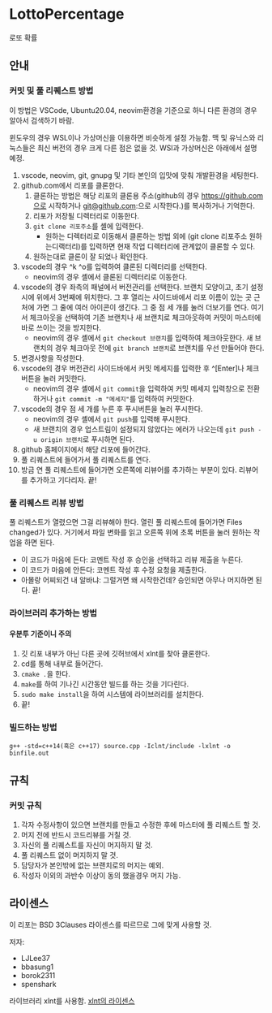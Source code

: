 # LottoPercentage
로또 확률
## 안내
### 커밋 및 풀 리퀘스트 방법
이 방법은 VSCode, Ubuntu20.04, neovim환경을 기준으로 하니 다른 환경의 경우 알아서 검색하기 바람.

윈도우의 경우 WSL이나 가상머신을 이용하면 비슷하게 설정 가능함. 맥 및 유닉스와 리눅스들은 최신 버전의 경우 크게 다른 점은 없을 것. WSl과 가상머신은 아래에서 설명 예정.

1. vscode, neovim, git, gnupg 및 기타 본인의 입맛에 맞춰 개발환경을 세팅한다.
2. github.com에서 리포를 클론한다.
    1. 클론하는 방법은 해당 리포의 클론용 주소(github의 경우 https://github.com으로 시작하거나 git@github.com:으로 시작한다.)를 복사하거나 기억한다.
    2. 리포가 저장될 디렉터리로 이동한다.
    3. `git clone 리포주소`를 셸에 입력한다.
        * 원하는 디렉터리로 이동해서 클론하는 방법 외에 (git clone 리포주소 원하는디랙터리)를 입력하면 현재 작업 디렉터리에 관계없이 클론할 수 있다.
    4. 원하는대로 클론이 잘 되었나 확인한다.
3. vscode의 경우 ^k ^o를 입력하여 클론된 디렉터리를 선택한다.
    * neovim의 경우 셸에서 클론된 디렉터리로 이동한다.
4. vscode의 경우 좌측의 패널에서 버전관리를 선택한다. 브랜치 모양이고, 초기 설정시에 위에서 3번째에 위치한다. 그 후 열리는 사이드바에서 리포 이름이 있는 곳 근처에 가면 그 줄에 여러 아이콘이 생긴다. 그 중 점 세 개를 눌러 더보기를 연다. 여기서 체크아웃을 선택하여 기존 브랜치나 새 브랜치로 체크아웃하여 커밋이 마스터에 바로 쓰이는 것을 방지한다.
    * neovim의 경우 셸에서 `git checkout 브랜치`를 입력하여 체크아웃한다. 새 브랜치의 경우 체크아웃 전에 `git branch 브랜치`로 브랜치를 우선 만들어야 한다.
5. 변경사항을 작성한다.
6. vscode의 경우 버전관리 사이드바에서 커밋 메세지를 입력한 후 ^[Enter]나 체크 버튼을 눌러 커밋한다.
    * neovim의 경우 셸에서 `git commit`을 입력하여 커밋 메세지 입력창으로 전환하거나 `git commit -m "메세지"`를 입력하여 커밋한다.
7. vscode의 경우 점 세 개를 누른 후 푸시버튼을 눌러 푸시한다.
    * neovim의 경우 셸에서 `git push`를 입력해 푸시한다.
    * 새 브랜치의 경우 업스트림이 설정되지 않았다는 에러가 나오는데 `git push -u origin 브랜치`로 푸시하면 된다.
8. github 홈페이지에서 해당 리포에 들어간다.
9. 풀 리퀘스트에 들어가서 풀 리퀘스트를 연다.
10. 방금 연 풀 리퀘스트에 들어가면 오른쪽에 리뷰어를 추가하는 부분이 있다. 리뷰어를 추가하고 기다리자.
끝!
### 풀 리퀘스트 리뷰 방법
풀 리퀘스트가 열렸으면 그걸 리뷰해야 한다. 열린 풀 리퀘스트에 들어가면 Files changed가 있다. 거기에서 파일 변화를 읽고 오른쪽 위에 초록 버튼을 눌러 원하는 작업을 하면 된다.
* 이 코드가 마음에 든다: 코멘트 작성 후 승인을 선택하고 리뷰 제출을 누른다.
* 이 코드가 마음에 안든다: 코멘트 작성 후 수정 요청을 제출한다.
* 아몰랑 어찌되건 내 알바냐: 그럴거면 왜 시작한건데?
승인되면 아무나 머지하면 된다. 끝!
### 라이브러리 추가하는 방법
#### 우분투 기준이니 주의
1. 깃 리포 내부가 아닌 다른 곳에 깃허브에서 xlnt를 찾아 클론한다.
2. cd를 통해 내부로 들어간다.
3. `cmake .`을 한다.
4. `make`를 하여 기나긴 시간동안 빌드를 하는 것을 기다린다.
5. `sudo make install`을 하여 시스템에 라이브러리를 설치한다.
6. 끝!
### 빌드하는 방법
`g++ -std=c++14(혹은 c++17) source.cpp -Iclnt/include -lxlnt -o binfile.out`
## 규칙
### 커밋 규칙
1. 각자 수정사항이 있으면 브랜치를 만들고 수정한 후에 마스터에 풀 리퀘스트 할 것.
2. 머지 전에 반드시 코드리뷰를 거칠 것.
3. 자신의 풀 리퀘스트를 자신이 머지하지 말 것.
4. 풀 리퀘스트 없이 머지하지 말 것.
5. 담당자가 본인밖에 없는 브랜치로의 머지는 예외.
6. 작성자 이외의 과반수 이상이 동의 했을경우 머지 가능.
## 라이센스
이 리포는 BSD 3Clauses 라이센스를 따르므로 그에 맞게 사용할 것. 

저자: 
* LJLee37
* bbasung1
* borok2311
* spenshark

라이브러리 xlnt를 사용함. [xlnt의 라이센스](https://github.com/tfussell/xlnt/blob/master/LICENSE.md)

